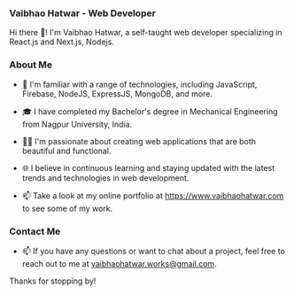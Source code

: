 ### Vaibhao Hatwar - Web Developer

Hi there 👋! I'm Vaibhao Hatwar, a self-taught web developer specializing in React.js and Next.js, Nodejs.

### About Me

* 🌱 I'm familiar with a range of technologies, including JavaScript, Firebase, NodeJS, ExpressJS, MongoDB, and more.

* 🎓 I have completed my Bachelor's degree in Mechanical Engineering from Nagpur University, India.

* 👨‍💻 I'm passionate about creating web applications that are both beautiful and functional.

* 🌐 I believe in continuous learning and staying updated with the latest trends and technologies in web development.

* 📫 Take a look at my online portfolio at https://www.vaibhaohatwar.com to see some of my work.

### Contact Me

* 📫 If you have any questions or want to chat about a project, feel free to reach out to me at vaibhaohatwar.works@gmail.com.

Thanks for stopping by!

<!---
VaibhaoHatwar/VaibhaoHatwar is a ✨ special ✨ repository because its `README.md` (this file) appears on your GitHub profile.
You can click the Preview link to take a look at your changes.
--->


